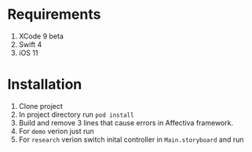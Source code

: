 # Requirements

1) XCode 9 beta
2) Swift 4
3) iOS 11

# Installation

1) Clone project
2) In project directory run `pod install`
3) Build and remove 3 lines that cause errors in Affectiva framework.
4) For `demo` verion just run
5) For `research` verion switch inital controller in `Main.storyboard` and run
